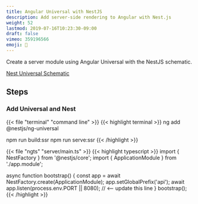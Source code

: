 ```yaml
---
title: Angular Universal with NestJS
description: Add server-side rendering to Angular with Nest.js
weight: 52
lastmod: 2019-07-16T10:23:30-09:00
draft: false
vimeo: 359196566
emoji: 🦅
---
```


Create a server module using Angular Universal with the NestJS schematic.

[Nest Universal Schematic](https://github.com/nestjs/ng-universal)

## Steps 

### Add Universal and Nest

{{< file "terminal" "command line" >}}
{{< highlight terminal >}}
ng add @nestjs/ng-universal

npm run build:ssr
npm run serve:ssr
{{< /highlight >}}

{{< file "ngts" "server/main.ts" >}}
{{< highlight typescript >}}
import { NestFactory } from '@nestjs/core';
import { ApplicationModule } from './app.module';

async function bootstrap() {
  const app = await NestFactory.create(ApplicationModule);
  app.setGlobalPrefix('api');
  await app.listen(process.env.PORT || 8080); // <-- update this line
}
bootstrap();
{{< /highlight >}}